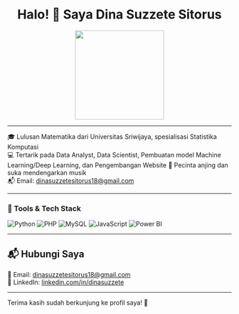 <h1 align="center">Halo! 👋 Saya Dina Suzzete Sitorus</h1>

<p align="center">
  <img src="https://media.giphy.com/media/lGhBlBMlN2XsEteTN3/giphy.gif" width="200"/>
</p>

---

🎓 Lulusan Matematika dari Universitas Sriwijaya, spesialisasi Statistika Komputasi  
💻 Tertarik pada Data Analyst, Data Scientist, Pembuatan model Machine Learning/Deep Learning, dan Pengembangan Website 
🐶 Pecinta anjing dan suka mendengarkan musik  
📬 Email: dinasuzzetesitorus18@gmail.com  

---

### 🚀 Tools & Tech Stack

![Python](https://img.shields.io/badge/Python-3776AB?style=flat&logo=python&logoColor=white)
![PHP](https://img.shields.io/badge/PHP-777BB4?style=flat&logo=php&logoColor=white)
![MySQL](https://img.shields.io/badge/MySQL-4479A1?style=flat&logo=mysql&logoColor=white)
![JavaScript](https://img.shields.io/badge/JavaScript-F7DF1E?style=flat&logo=javascript&logoColor=black)
![Power BI](https://img.shields.io/badge/PowerBI-F2C811?style=flat&logo=powerbi&logoColor=black)

---
## 📬 Hubungi Saya

📧 Email: dinasuzzetesitorus18@gmail.com  
💼 LinkedIn: [linkedin.com/in/dinasuzzete](https://linkedin.com/in/dinasuzzete)

---
Terima kasih sudah berkunjung ke profil saya! 🌱
